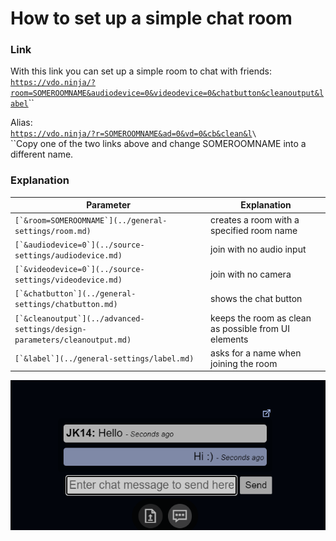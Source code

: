 # How to set up a simple chat room

### Link

With this link you can set up a simple room to chat with friends:\
[`https://vdo.ninja/?room=SOMEROOMNAME&audiodevice=0&videodevice=0&chatbutton&cleanoutput&label`](https://vdo.ninja/?room=SOMEROOMNAME\&audiodevice=0\&videodevice=0\&chatbutton\&cleanoutput\&label)``

Alias:\
[`https://vdo.ninja/?r=SOMEROOMNAME&ad=0&vd=0&cb&clean&l`](https://vdo.ninja/?r=SOMEROOMNAME\&ad=0\&vd=0\&cb\&clean\&l)``\
``\
``Copy one of the two links above and change SOMEROOMNAME into a different name.

### Explanation

| Parameter                                                                   | Explanation                                          |
| --------------------------------------------------------------------------- | ---------------------------------------------------- |
| ``[`&room=SOMEROOMNAME`](../general-settings/room.md)``                     | creates a room with a specified room name            |
| ``[`&audiodevice=0`](../source-settings/audiodevice.md)``                   | join with no audio input                             |
| ``[`&videodevice=0`](../source-settings/videodevice.md)``                   | join with no camera                                  |
| ``[`&chatbutton`](../general-settings/chatbutton.md)``                      | shows the chat button                                |
| ``[`&cleanoutput`](../advanced-settings/design-parameters/cleanoutput.md)`` | keeps the room as clean as possible from UI elements |
| ``[`&label`](../general-settings/label.md)``                                | asks for a name when joining the room                |

![](<../.gitbook/assets/image (109).png>)
